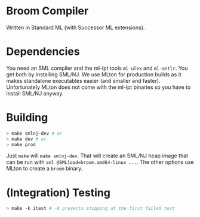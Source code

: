 # Broom Compiler

Written in Standard ML (with Successor ML extensions).

# Dependencies

You need an SML compiler and the ml-lpt tools `ml-ulex` and `ml-antlr`. You get
both by installing SML/NJ. We use MLton for production builds as it makes
standalone executables easier (and smaller and faster). Unfortunately MLton
does not come with the ml-lpt binaries so you have to install SML/NJ anyway.

# Building

```sh
> make smlnj-dev # or
> make dev # or
> make prod
```

Just `make` will `make smlnj-dev`. That will create an SML/NJ heap image that
can be run with `sml @SMLload=broom.amd64-linux ...`. The other options use
MLton to create a `broom` binary.

# (Integration) Testing

```sh
> make -k itest # -k prevents stopping at the first failed test
```

